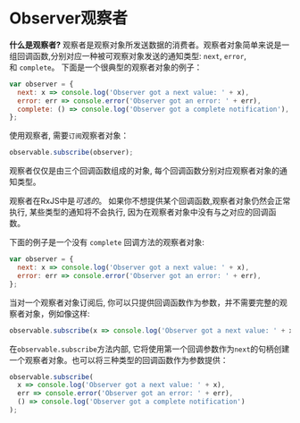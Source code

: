 # Observer观察者

**什么是观察者?** 观察者是观察对象所发送数据的消费者。观察者对象简单来说是一组回调函数,分别对应一种被可观察对象发送的通知类型: `next`, `error`, 和 `complete`。 下面是一个很典型的观察者对象的例子：

```js
var observer = {
  next: x => console.log('Observer got a next value: ' + x),
  error: err => console.error('Observer got an error: ' + err),
  complete: () => console.log('Observer got a complete notification'),
};
```

使用观察者, 需要`订阅`观察者对象：

<!-- skip-example -->
```js
observable.subscribe(observer);
```

<span class="informal">观察者仅仅是由三个回调函数组成的对象, 每个回调函数分别对应观察者对象的通知类型。</span>

观察者在RxJS中是*可选的*。 如果你不想提供某个回调函数,观察者对象仍然会正常执行, 某些类型的通知将不会执行, 因为在观察者对象中没有与之对应的回调函数。

下面的例子是一个没有 `complete` 回调方法的观察者对象:

```js
var observer = {
  next: x => console.log('Observer got a next value: ' + x),
  error: err => console.error('Observer got an error: ' + err),
};
```

当对一个观察者对象订阅后, 你可以只提供回调函数作为参数，并不需要完整的观察者对象，例如像这样:

<!-- skip-example -->
```js
observable.subscribe(x => console.log('Observer got a next value: ' + x));
```

在`observable.subscribe`方法内部, 它将使用第一个回调参数作为`next`的句柄创建一个观察者对象。也可以将三种类型的回调函数作为参数提供：

<!-- skip-example -->
```js
observable.subscribe(
  x => console.log('Observer got a next value: ' + x),
  err => console.error('Observer got an error: ' + err),
  () => console.log('Observer got a complete notification')
);
```
